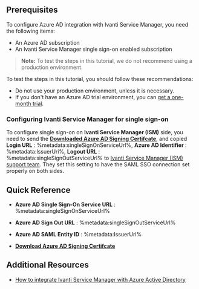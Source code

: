 ## Prerequisites

To configure Azure AD integration with Ivanti Service Manager, you need the following items:

- An Azure AD subscription
- An Ivanti Service Manager single sign-on enabled subscription

> **Note:**
> To test the steps in this tutorial, we do not recommend using a production environment.

To test the steps in this tutorial, you should follow these recommendations:

- Do not use your production environment, unless it is necessary.
- If you don't have an Azure AD trial environment, you can [get a one-month trial](https://azure.microsoft.com/pricing/free-trial/).

### Configuring Ivanti Service Manager for single sign-on

To configure single sign-on on **Ivanti Service Manager (ISM)** side, you need to send the **[Downloaded Azure AD Signing Certifcate](%metadata:CertificateDownloadRawUrl%)**, and copied **Login URL** : %metadata:singleSignOnServiceUrl%, **Azure AD Identifier** : %metadata:IssuerUri%, **Logout URL** : %metadata:singleSignOutServiceUrl%  to [Ivanti Service Manager (ISM) support team](https://www.ivanti.com/support/contact). They set this setting to have the SAML SSO connection set properly on both sides.

## Quick Reference

* **Azure AD Single Sign-On Service URL** : %metadata:singleSignOnServiceUrl%

* **Azure AD Sign Out URL** : %metadata:singleSignOutServiceUrl%

* **Azure AD SAML Entity ID** : %metadata:IssuerUri%

* **[Download Azure AD Signing Certifcate](%metadata:CertificateDownloadRawUrl%)**

## Additional Resources

* [How to integrate Ivanti Service Manager with Azure Active Directory](https://docs.microsoft.com/azure/active-directory/saas-apps/ivanti-service-manager-tutorial)
